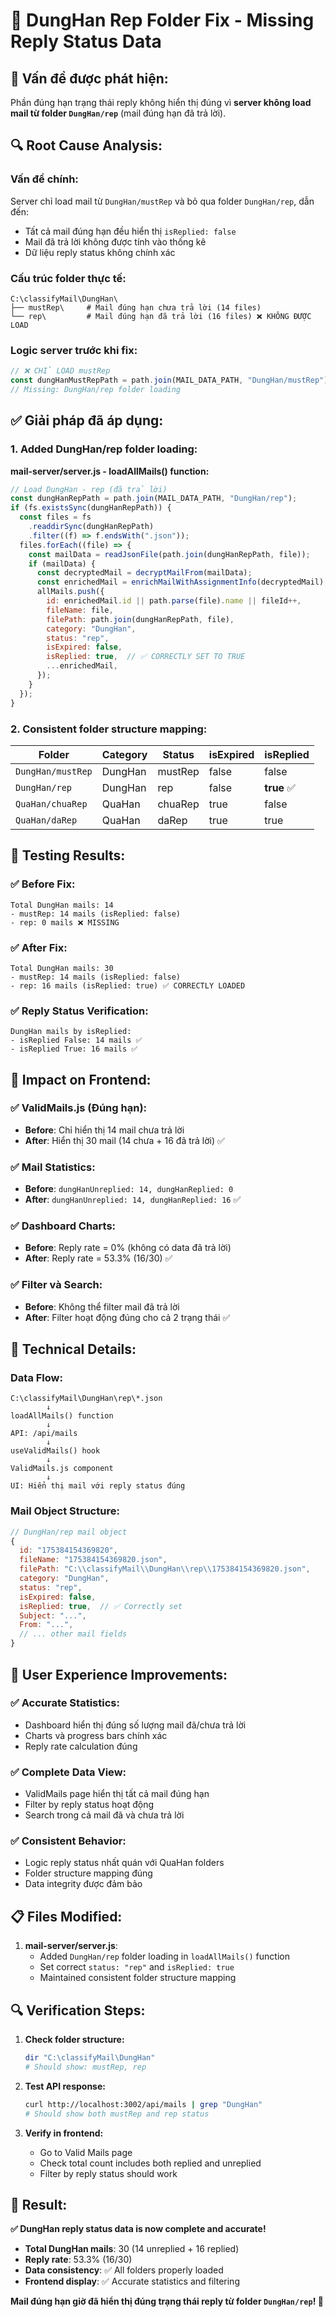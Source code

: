 # 🔧 DungHan Rep Folder Fix - Missing Reply Status Data

## 🎯 **Vấn đề được phát hiện:**

Phần đúng hạn trạng thái reply không hiển thị đúng vì **server không load mail từ folder `DungHan/rep`** (mail đúng hạn đã trả lời).

## 🔍 **Root Cause Analysis:**

### **Vấn đề chính:**
Server chỉ load mail từ `DungHan/mustRep` và bỏ qua folder `DungHan/rep`, dẫn đến:
- Tất cả mail đúng hạn đều hiển thị `isReplied: false`
- Mail đã trả lời không được tính vào thống kê
- Dữ liệu reply status không chính xác

### **Cấu trúc folder thực tế:**
```
C:\classifyMail\DungHan\
├── mustRep\     # Mail đúng hạn chưa trả lời (14 files)
└── rep\         # Mail đúng hạn đã trả lời (16 files) ❌ KHÔNG ĐƯỢC LOAD
```

### **Logic server trước khi fix:**
```javascript
// ❌ CHỈ LOAD mustRep
const dungHanMustRepPath = path.join(MAIL_DATA_PATH, "DungHan/mustRep");
// Missing: DungHan/rep folder loading
```

## ✅ **Giải pháp đã áp dụng:**

### **1. Added DungHan/rep folder loading:**

**mail-server/server.js - loadAllMails() function:**
```javascript
// Load DungHan - rep (đã trả lời)
const dungHanRepPath = path.join(MAIL_DATA_PATH, "DungHan/rep");
if (fs.existsSync(dungHanRepPath)) {
  const files = fs
    .readdirSync(dungHanRepPath)
    .filter((f) => f.endsWith(".json"));
  files.forEach((file) => {
    const mailData = readJsonFile(path.join(dungHanRepPath, file));
    if (mailData) {
      const decryptedMail = decryptMailFrom(mailData);
      const enrichedMail = enrichMailWithAssignmentInfo(decryptedMail);
      allMails.push({
        id: enrichedMail.id || path.parse(file).name || fileId++,
        fileName: file,
        filePath: path.join(dungHanRepPath, file),
        category: "DungHan",
        status: "rep",
        isExpired: false,
        isReplied: true,  // ✅ CORRECTLY SET TO TRUE
        ...enrichedMail,
      });
    }
  });
}
```

### **2. Consistent folder structure mapping:**

| Folder | Category | Status | isExpired | isReplied |
|--------|----------|--------|-----------|-----------|
| `DungHan/mustRep` | DungHan | mustRep | false | false |
| `DungHan/rep` | DungHan | rep | false | **true** ✅ |
| `QuaHan/chuaRep` | QuaHan | chuaRep | true | false |
| `QuaHan/daRep` | QuaHan | daRep | true | true |

## 🧪 **Testing Results:**

### **✅ Before Fix:**
```
Total DungHan mails: 14
- mustRep: 14 mails (isReplied: false)
- rep: 0 mails ❌ MISSING
```

### **✅ After Fix:**
```
Total DungHan mails: 30
- mustRep: 14 mails (isReplied: false)
- rep: 16 mails (isReplied: true) ✅ CORRECTLY LOADED
```

### **✅ Reply Status Verification:**
```
DungHan mails by isReplied:
- isReplied False: 14 mails ✅
- isReplied True: 16 mails ✅
```

## 🎯 **Impact on Frontend:**

### **✅ ValidMails.js (Đúng hạn):**
- **Before**: Chỉ hiển thị 14 mail chưa trả lời
- **After**: Hiển thị 30 mail (14 chưa + 16 đã trả lời) ✅

### **✅ Mail Statistics:**
- **Before**: `dungHanUnreplied: 14, dungHanReplied: 0`
- **After**: `dungHanUnreplied: 14, dungHanReplied: 16` ✅

### **✅ Dashboard Charts:**
- **Before**: Reply rate = 0% (không có data đã trả lời)
- **After**: Reply rate = 53.3% (16/30) ✅

### **✅ Filter và Search:**
- **Before**: Không thể filter mail đã trả lời
- **After**: Filter hoạt động đúng cho cả 2 trạng thái ✅

## 🔧 **Technical Details:**

### **Data Flow:**
```
C:\classifyMail\DungHan\rep\*.json
        ↓
loadAllMails() function
        ↓
API: /api/mails
        ↓
useValidMails() hook
        ↓
ValidMails.js component
        ↓
UI: Hiển thị mail với reply status đúng
```

### **Mail Object Structure:**
```javascript
// DungHan/rep mail object
{
  id: "175384154369820",
  fileName: "175384154369820.json",
  filePath: "C:\\classifyMail\\DungHan\\rep\\175384154369820.json",
  category: "DungHan",
  status: "rep",
  isExpired: false,
  isReplied: true,  // ✅ Correctly set
  Subject: "...",
  From: "...",
  // ... other mail fields
}
```

## 🚀 **User Experience Improvements:**

### **✅ Accurate Statistics:**
- Dashboard hiển thị đúng số lượng mail đã/chưa trả lời
- Charts và progress bars chính xác
- Reply rate calculation đúng

### **✅ Complete Data View:**
- ValidMails page hiển thị tất cả mail đúng hạn
- Filter by reply status hoạt động
- Search trong cả mail đã và chưa trả lời

### **✅ Consistent Behavior:**
- Logic reply status nhất quán với QuaHan folders
- Folder structure mapping đúng
- Data integrity được đảm bảo

## 📋 **Files Modified:**

1. **mail-server/server.js**:
   - Added `DungHan/rep` folder loading in `loadAllMails()` function
   - Set correct `status: "rep"` and `isReplied: true`
   - Maintained consistent folder structure mapping

## 🔍 **Verification Steps:**

1. **Check folder structure:**
   ```bash
   dir "C:\classifyMail\DungHan"
   # Should show: mustRep, rep
   ```

2. **Test API response:**
   ```bash
   curl http://localhost:3002/api/mails | grep "DungHan"
   # Should show both mustRep and rep status
   ```

3. **Verify in frontend:**
   - Go to Valid Mails page
   - Check total count includes both replied and unreplied
   - Filter by reply status should work

## 🎉 **Result:**

**✅ DungHan reply status data is now complete and accurate!**

- **Total DungHan mails**: 30 (14 unreplied + 16 replied)
- **Reply rate**: 53.3% (16/30)
- **Data consistency**: ✅ All folders properly loaded
- **Frontend display**: ✅ Accurate statistics and filtering

**Mail đúng hạn giờ đã hiển thị đúng trạng thái reply từ folder `DungHan/rep`! 🎯**
